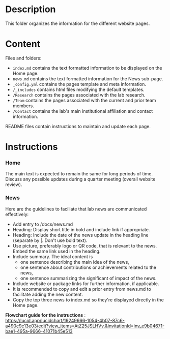 # Description
This folder organizes the information for the different website pages.

# Content
Files and folders:
+ `index.md` contains the text formatted information to be displayed on the Home page.
+ `news.md` contains the text formatted information for the News sub-page.
+ `_config.yml` contains the pages template and meta information.
+ `/_includes` contains html files modifying the default templates.
+ `/Research` contains the pages associated with the lab research.
+ `/Team` contains the pages associated with the current and prior team members.
+ `/Contact` contains the lab's main institutional affiliation and contact information.

README files contain instructions to maintain and update each page.

# Instructions

### Home
The main text is expected to remain the same for long periods of time. Discuss any possible updates during a quarter meeting (overall website review).

### News
Here are the guidelines to faciliate that lab news are communicated effectively:
+ Add entry to /docs/news.md
+ Heading: Display short title in bold and include link if appropriate.
+ Heading: Include the date of the news update in the heading line (separate by |. Don't use bold text).
+ Use picture, preferably logo or QR code, that is relevant to the news. Embed the same link used in the heading.
+ Include summary. The ideal content is
  + one sentence describing the main idea of the news,
  + one sentence about contributions or achievements related to the news,
  + one sentence summarizing the significant of impact of the news.
+ Include website or package links for further information, if applicable.
+ It is recommended to copy and edit a prior entry from news.md to facilitate adding the new content.
+ Copy the top three news to index.md so they're displayed directly in the Home page.

**Flowchart guide for the instructions** :
https://lucid.app/lucidchart/19249666-1054-4b07-87c6-a490c9c13e03/edit?view_items=AtZ25JSLHVv.&invitationId=inv_e9b04671-bae1-495a-9666-41071b45e513



